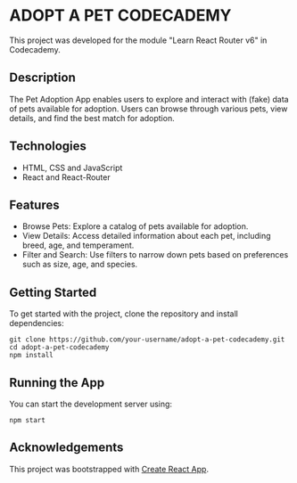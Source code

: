 # ADOPT A PET CODECADEMY

This project was developed for the module "Learn React Router v6" in Codecademy.

## Description

The Pet Adoption App enables users to explore and interact with (fake) data of pets available for adoption. Users can browse through various pets, view details, and find the best match for adoption.

## Technologies
- HTML, CSS and JavaScript
- React and React-Router

## Features
- Browse Pets: Explore a catalog of pets available for adoption.
- View Details: Access detailed information about each pet, including breed, age, and temperament.
- Filter and Search: Use filters to narrow down pets based on preferences such as size, age, and species.

## Getting Started

To get started with the project, clone the repository and install dependencies:

```
git clone https://github.com/your-username/adopt-a-pet-codecademy.git
cd adopt-a-pet-codecademy
npm install
```

## Running the App

You can start the development server using:

`npm start`

## Acknowledgements

This project was bootstrapped with [Create React App](https://github.com/facebook/create-react-app).
